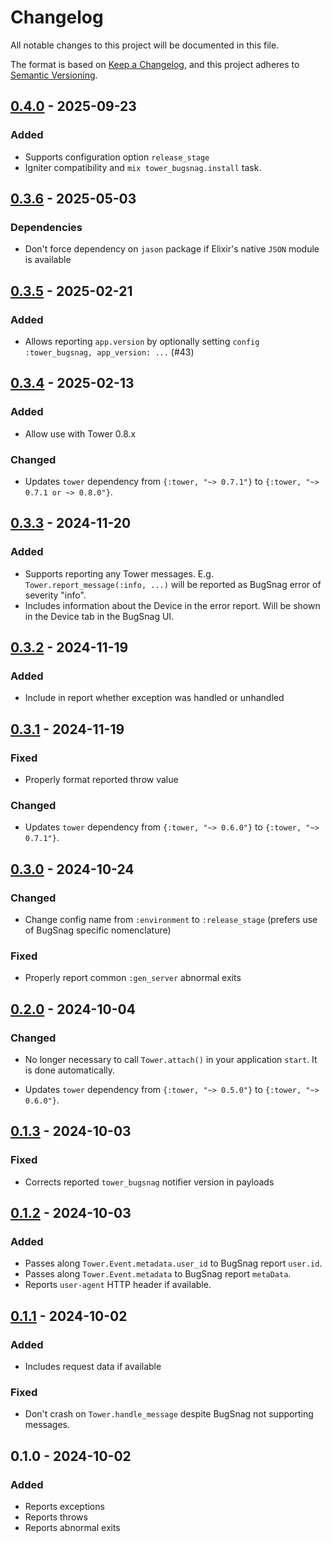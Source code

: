 # Changelog

All notable changes to this project will be documented in this file.

The format is based on [Keep a Changelog](https://keepachangelog.com/en/1.1.0/),
and this project adheres to [Semantic Versioning](https://semver.org/spec/v2.0.0.html).

## [0.4.0] - 2025-09-23

### Added

- Supports configuration option `release_stage`
- Igniter compatibility and `mix tower_bugsnag.install` task.

## [0.3.6] - 2025-05-03

### Dependencies

- Don't force dependency on `jason` package if Elixir's native `JSON` module is available

## [0.3.5] - 2025-02-21

### Added

- Allows reporting `app.version` by optionally setting `config :tower_bugsnag, app_version: ...` (#43)

## [0.3.4] - 2025-02-13

### Added

- Allow use with Tower 0.8.x

### Changed

- Updates `tower` dependency from `{:tower, "~> 0.7.1"}` to `{:tower, "~> 0.7.1 or ~> 0.8.0"}`.

## [0.3.3] - 2024-11-20

### Added

- Supports reporting any Tower messages. E.g. `Tower.report_message(:info, ...)` will be reported as BugSnag error of severity "info".
- Includes information about the Device in the error report. Will be shown in the Device tab in the BugSnag UI.

## [0.3.2] - 2024-11-19

### Added

- Include in report whether exception was handled or unhandled

## [0.3.1] - 2024-11-19

### Fixed

- Properly format reported throw value

### Changed

- Updates `tower` dependency from `{:tower, "~> 0.6.0"}` to `{:tower, "~> 0.7.1"}`.

## [0.3.0] - 2024-10-24

### Changed

- Change config name from `:environment` to `:release_stage` (prefers use of BugSnag specific nomenclature)

### Fixed

- Properly report common `:gen_server` abnormal exits

## [0.2.0] - 2024-10-04

### Changed

- No longer necessary to call `Tower.attach()` in your application `start`. It is done
automatically.

- Updates `tower` dependency from `{:tower, "~> 0.5.0"}` to `{:tower, "~> 0.6.0"}`.

## [0.1.3] - 2024-10-03

### Fixed

- Corrects reported `tower_bugsnag` notifier version in payloads

## [0.1.2] - 2024-10-03

### Added

- Passes along `Tower.Event.metadata.user_id` to BugSnag report `user.id`.
- Passes along `Tower.Event.metadata` to BugSnag report `metaData`.
- Reports `user-agent` HTTP header if available.

## [0.1.1] - 2024-10-02

### Added

- Includes request data if available

### Fixed

- Don't crash on `Tower.handle_message` despite BugSnag not supporting messages.

## 0.1.0 - 2024-10-02

### Added

- Reports exceptions
- Reports throws
- Reports abnormal exits

[0.4.0]: https://github.com/mimiquate/tower_bugsnag/compare/v0.3.6...v0.4.0/
[0.3.6]: https://github.com/mimiquate/tower_bugsnag/compare/v0.3.5...v0.3.6/
[0.3.5]: https://github.com/mimiquate/tower_bugsnag/compare/v0.3.4...v0.3.5/
[0.3.4]: https://github.com/mimiquate/tower_bugsnag/compare/v0.3.3...v0.3.4/
[0.3.3]: https://github.com/mimiquate/tower_bugsnag/compare/v0.3.2...v0.3.3/
[0.3.2]: https://github.com/mimiquate/tower_bugsnag/compare/v0.3.1...v0.3.2/
[0.3.1]: https://github.com/mimiquate/tower_bugsnag/compare/v0.3.0...v0.3.1/
[0.3.0]: https://github.com/mimiquate/tower_bugsnag/compare/v0.2.0...v0.3.0/
[0.2.0]: https://github.com/mimiquate/tower_bugsnag/compare/v0.1.3...v0.2.0/
[0.1.3]: https://github.com/mimiquate/tower_bugsnag/compare/v0.1.2...v0.1.3/
[0.1.2]: https://github.com/mimiquate/tower_bugsnag/compare/v0.1.1...v0.1.2/
[0.1.1]: https://github.com/mimiquate/tower_bugsnag/compare/v0.1.0...v0.1.1/
